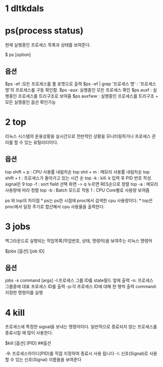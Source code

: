 # 1 dltkdals



# ps(process status)
현재 실행중인 프로세스 목록과 상태를 보여준다.


$ ps [option]
## 옵션
$ps -ef :모든 프로세스를 풀 포멧으로 출력
$ps -ef | grep '프로세스 명' : '프로세스 명'의 프로세스를 구동 확인함.
$ps -aux: 실행중인 모든 프로세스 확인
$ps auxf : 실행중인 프로세스를 트리구조로 보여줌
$ps auxfww : 실행중인 프로세스를 트리구조 + 모든 실행중인 옵션 확인가능


# 2 top
리눅스 시스템의 운용상황을 실시간으로 전반적인 상황을 모니터링하거나 프로세스 관리를 할 수 있는 유틸리티이다.
## 옵션
top shift + p : CPU 사용률 내림차순
top shit + m : 메모리 사용률 내림차순
top shift + t : 프로세스가 돌아가고 있는 시간 순
top -k : kill. k 입력 후 PID 번호 작성. signal은 9
top -f : sort field 선택 화면 -> q 누르면 RES순으로 정렬
top -a : 메모리 사용량에 따라 정렬
top -b : Batch 모드로 작동
1 : CPU Core별로 사용량 보여줌

 ps 와 top의 차이점 
    * ps는 ps한 시점에 proc에서 검색한 cpu 사용량이다.
    * top은 proc에서 일정 주기로 합산해서 cpu 사용율을 출력한다. 


# 3 jobs
백그라운드로 실행되는 작업목록(작업번호, 상태, 명령어)을 보여주는 리눅스 명령어


$jobs [옵션] [job ID]
## 옵션
jobs -x command [args]
-l:프로세스 그룹 ID를 state필드 앞에 출력
-n: 프로세스 그룹중에 대표 프로세스 ID를 출력
-p:각 프로세스 ID에 대해 한 행씩 출력
command: 지정한 명령어를 실행 


# 4 kill
프로세스에 특정한 signal을 보내는 명령어이다.
일반적으로 종료되지 않는 프로세스를 종료시킬 때 많이 사용한다.


$kill [옵션] [PID]
##옵션

-9:	프로세스아이디(PID)를 직접 지정하여 종료시 사용 됩니다
-l:	신호(Signal)로 사용할 수 있는 신호(Signal) 이름들을 보여준다
